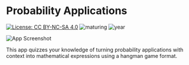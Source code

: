 # Probability Applications
[![License: CC BY-NC-SA 4.0](https://img.shields.io/badge/License-CC%20BY--NC--SA%204.0-lightgrey.svg)](https://creativecommons.org/licenses/by-nc-sa/4.0/) ![maturing](https://img.shields.io/badge/lifecycle-maturing-blue) ![year](https://img.shields.io/badge/year-2019-lightgrey)

![App Screenshot](https://sites.psu.edu/shinyapps/files/2019/12/Screen-Shot-2019-12-03-at-12.45.03-PM-1200x657.png)

This app quizzes your knowledge of turning probability applications with context into mathematical expressions using a hangman game format.
